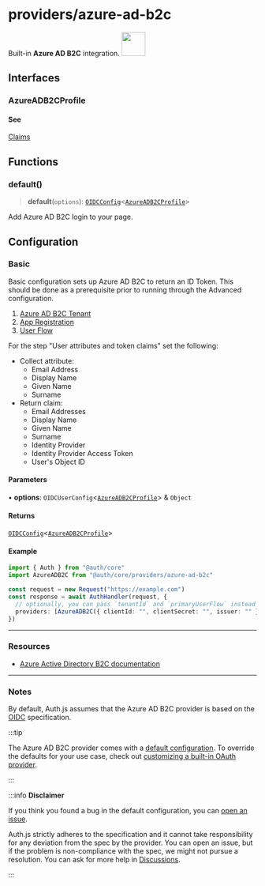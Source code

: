 # providers/azure-ad-b2c

<div style={{backgroundColor: "#0072c6", display: "flex", justifyContent: "space-between", color: "#fff", padding: 16}}>
<span>Built-in <b>Azure AD B2C</b> integration.</span>
<a href="https://learn.microsoft.com/en-us/azure/active-directory-b2c/tutorial-create-tenant">
  <img style={{display: "block"}} src="https://authjs.dev/img/providers/azure.svg" height="48" width="48"/>
</a>
</div>

## Interfaces

### AzureADB2CProfile

#### See

[Claims](https://learn.microsoft.com/en-us/azure/active-directory-b2c/tokens-overview#claims)

## Functions

### default()

> **default**(`options`): [`OIDCConfig`](../providers.md#oidcconfig)\<[`AzureADB2CProfile`](azure-ad-b2c.md#azureadb2cprofile)\>

Add Azure AD B2C login to your page.

## Configuration

### Basic

Basic configuration sets up Azure AD B2C to return an ID Token. This should be done as a prerequisite prior to running through the Advanced configuration.

1. [Azure AD B2C Tenant](https://docs.microsoft.com/en-us/azure/active-directory-b2c/tutorial-create-tenant)
2. [App Registration](https://docs.microsoft.com/en-us/azure/active-directory-b2c/tutorial-register-applications)
3. [User Flow](https://docs.microsoft.com/en-us/azure/active-directory-b2c/tutorial-create-user-flows)

For the step "User attributes and token claims" set the following:

- Collect attribute:
  - Email Address
  - Display Name
  - Given Name
  - Surname
- Return claim:
  - Email Addresses
  - Display Name
  - Given Name
  - Surname
  - Identity Provider
  - Identity Provider Access Token
  - User's Object ID

#### Parameters

• **options**: `OIDCUserConfig`\<[`AzureADB2CProfile`](azure-ad-b2c.md#azureadb2cprofile)\> & `Object`

#### Returns

[`OIDCConfig`](../providers.md#oidcconfig)\<[`AzureADB2CProfile`](azure-ad-b2c.md#azureadb2cprofile)\>

#### Example

```ts
import { Auth } from "@auth/core"
import AzureADB2C from "@auth/core/providers/azure-ad-b2c"

const request = new Request("https://example.com")
const response = await AuthHandler(request, {
  // optionally, you can pass `tenantId` and `primaryUserFlow` instead of `issuer`
  providers: [AzureADB2C({ clientId: "", clientSecret: "", issuer: "" })],
})
```

---

### Resources

- [Azure Active Directory B2C documentation](https://learn.microsoft.com/en-us/azure/active-directory-b2c)

---

### Notes

By default, Auth.js assumes that the Azure AD B2C provider is
based on the [OIDC](https://openid.net/specs/openid-connect-core-1_0.html) specification.

:::tip

The Azure AD B2C provider comes with a [default configuration](https://github.com/nextauthjs/next-auth/blob/main/packages/core/src/providers/azure-ad-b2c.ts).
To override the defaults for your use case, check out [customizing a built-in OAuth provider](https://authjs.dev/guides/providers/custom-provider#override-default-options).

:::

:::info **Disclaimer**

If you think you found a bug in the default configuration, you can [open an issue](https://authjs.dev/new/provider-issue).

Auth.js strictly adheres to the specification and it cannot take responsibility for any deviation from
the spec by the provider. You can open an issue, but if the problem is non-compliance with the spec,
we might not pursue a resolution. You can ask for more help in [Discussions](https://authjs.dev/new/github-discussions).

:::
